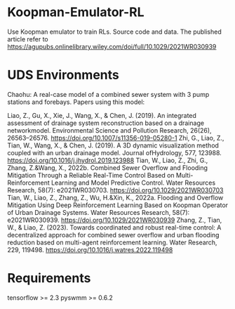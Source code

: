 # Koopman-Emulator-RL
Use Koopman emulator to train RLs. Source code and data. The published article refer to https://agupubs.onlinelibrary.wiley.com/doi/full/10.1029/2021WR030939  

# UDS Environments
Chaohu: A real-case model of a combined sewer system with 3 pump stations and forebays. Papers using this model:

Liao, Z., Gu, X., Xie, J., Wang, X., & Chen, J. (2019). An integrated assessment of drainage system reconstruction based on a drainage networkmodel. Environmental Science and Pollution Research, 26(26), 26563–26576. https://doi.org/10.1007/s11356-019-05280-1
Zhi, G., Liao, Z., Tian, W., Wang, X., & Chen, J. (2019). A 3D dynamic visualization method coupled with an urban drainage model. Journal ofHydrology, 577, 123988. https://doi.org/10.1016/j.jhydrol.2019.123988
Tian, W., Liao, Z., Zhi, G., Zhang, Z.&Wang, X., 2022b. Combined Sewer Overflow and Flooding Mitigation Through a Reliable Real-Time Control Based on Multi-Reinforcement Learning and Model Predictive Control. Water Resources Research, 58(7): e2021WR030703. https://doi.org/10.1029/2021WR030703
Tian, W., Liao, Z., Zhang, Z., Wu, H.&Xin, K., 2022a. Flooding and Overflow Mitigation Using Deep Reinforcement Learning Based on Koopman Operator of Urban Drainage Systems. Water Resources Research, 58(7): e2021WR030939. https://doi.org/10.1029/2021WR030939
Zhang, Z., Tian, W., & Liao, Z. (2023). Towards coordinated and robust real-time control: A decentralized approach for combined sewer overflow and urban flooding reduction based on multi-agent reinforcement learning. Water Research, 229, 119498. https://doi.org/10.1016/j.watres.2022.119498

# Requirements
tensorflow >= 2.3
pyswmm >= 0.6.2
